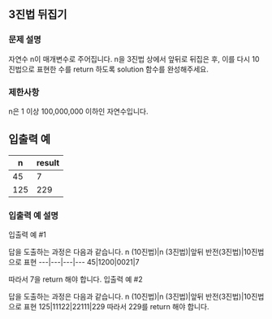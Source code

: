 ## 3진법 뒤집기

### 문제 설명
자연수 n이 매개변수로 주어집니다. n을 3진법 상에서 앞뒤로 뒤집은 후, 이를 다시 10진법으로 표현한 수를 return 하도록 solution 함수를 완성해주세요.

### 제한사항
n은 1 이상 100,000,000 이하인 자연수입니다.

## 입출력 예
n|result
---|---
45|7
125|229

### 입출력 예 설명
입출력 예 #1

답을 도출하는 과정은 다음과 같습니다.
n (10진법)|n (3진법)|앞뒤 반전(3진법)|10진법으로 표현
---|---|---|---
45|1200|0021|7

따라서 7을 return 해야 합니다.
입출력 예 #2

답을 도출하는 과정은 다음과 같습니다.
n (10진법)|n (3진법)|앞뒤 반전(3진법)|10진법으로 표현
125|11122|22111|229
따라서 229를 return 해야 합니다.